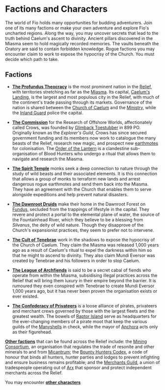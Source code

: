 # Factions and Characters

The world of Fio holds many opportunities for budding adventurers. Join one of its many factions or make your own adventure and explore Fio's uncharted regions. Along the way, you may uncover secrets that lead to the truth behind Caelum's ascent to divinity. Ancient pillars discovered in the Miasma seem to hold magically recorded memories. The vaults beneath the Oratory are said to contain forbidden knowledge. Rogue factions you may encounter claim to work to expose the hypocrisy of the Church. You must decide which path to take.

## Factions

- [**The Profundus Theocracy**](3-factions/3-1-profundus-theocracy.md) is the most prominent nation in the [Relief](1-world.md), with territories stretching as far as the [Miasma](1-world/1-6-discidium.md#the-miasma). Its capital, [Caelum's Landing](1-world/1-1-profundus.md#caelums-landing), is the largest and most populous city in the Relief, with much of the continent's trade passing through its markets. Governance of the nation is shared between the [Church of Caelum](3-factions/3-1-profundus-theocracy.md#church-of-caelum) and the [Ministry](3-factions/3-1-profundus-theocracy.md#the-ministry), while the [Inland Guard](3-factions/3-1-profundus-theocracy.md#inland-guard) police the capital.

- [**The Commission**](3-factions/3-2-commission.md) for the Research of Offshore Worlds, affectionately called Crows, was founded by [Glimback Toestubber](3-factions/3-2-commission.md#glimback-toestubber) in 899 PO. Originally known as the *Explorer's Guild*, Crows has since secured government funding and its members now work to catalogue the many beasts of the Relief, research new magic, and prospect new [earthmotes](1-world.md#earthmotes) for colonisation. The [Order of the Lantern](3-factions/3-2-commission.md#order-of-the-lantern) is a clandestine sub-organisation of Blood Hunters who undergo a ritual that allows them to navigate and research the Miasma.

- [**The Spirit Temple**](3-factions/3-3-spirit-temple.md) monks seek a deep connection to nature through the study of wild beasts and their associated elements. It is this connection that allows a group of monks to terraform new lands and arrest dangerous rogue earthmotes and send them back into the Miasma. They have an agreement with the Church that enables them to serve alongside expeditions and help prevent natural disasters.

- [**The Dawnroot Druids**](3-factions/3-4-dawnroot-druids.md) make their home in the Dawnroot Forest on [Fundus](1-world/1-1-profundus.md#caelums-landing), secluded from the trappings of lifestyle in the capital. They revere and protect a portal to the elemental plane of water, the source of the Fountainhead River, which they believe to be a blessing from *Silvanus*, the deity of wild nature. Though they disapprove of the Church's expansionist practices, they seem to prefer not to intervene.

- [**The Cult of Tenebrae**](3-factions/3-5-cult-of-tenebrae.md) work in the shadows to expose the hypocrisy of the Church of Caelum. They claim the Miasma was released 1,000 years ago as a result of Caelum's ritual to expel the darkness within him so that he might to ascend to divinity. They also claim Mundi Eversor was created by Tenebrae and his followers in order to stop Caelum.

- [**The League of Archfiends**](3-factions/3-6-league-of-archfiends.md) is said to be a secret cabal of fiends who operate from within the Miasma, subsidising illegal practices across the Relief that will bring them luxury in their empire beyond the barrier. It is rumoured they even conspired with Tenebrae to create Mundi Eversor 1,000 years ago, but it has never been proven the organisation exists or ever existed.

- [**The Confederacy of Privateers**](3-factions/3-7-confederacy-of-privateers.md) is a loose alliance of pirates, privateers and merchant crews governed by those with the largest fleets and the greatest wealth. The bowels of [Raptor Island](1-world/1-3-contritus.md#the-manyshells) serve as headquarters for the ever-changing members of a pirate moot that keep the various guilds of the [Manyshells](1-world/1-3-contritus.md#the-manyshells) in check, while the mayor of [Anchora](1-world/1-3-contritus.md#the-manyshells) acts only as their figurehead.

[**Other factions**](3-factions/3-7-other-factions.md) that can be found across the Relief include: the [Mining Consortium](3-factions/3-8-other-factions.md#mining-consortium), an organisation that regulates the trade of resonite and other minerals to and from [Micantrum](1-world/1-1-profundus.md#the-outermotes); the [Bounty Hunters Codex](3-factions/3-8-other-factions.md#bounty-hunters-codex), a code of honour that binds all hunters, hunter parties and lodges to prevent infighting and ensure business remains profitable; and the [Merchants Guild](3-factions/3-8-other-factions.md), a union of tradespeople operating out of [Arx](1-world/1-4-calidus.md#arx) that sponsor and protect independent merchants across the Relief.

You may encounter [**other characters**](3-factions/3-8-other-characters.md)
